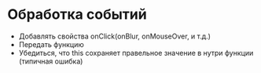 # Обработка событий

- Добавлять свойства onClick(onBlur, onMouseOver, и т.д.)
- Передать функцию
- Убедиться, что this сохраняет правельное значение в нутри функции (типичная ошибка)
